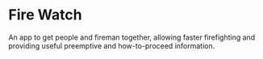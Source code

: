 # Fire Watch
An app to get people and fireman together, allowing faster firefighting and providing useful preemptive and how-to-proceed information.
